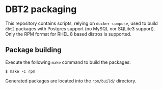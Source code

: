 # DBT2 packaging

This repository contains scripts, relying on `docker-compose`, used to build
`dbt2` packages with Postgres support (no MySQL nor SQLite3 support). Only the
RPM format for RHEL 8 based distros is supported.

## Package building

Execute the following `make` command to build the packages:
```console
$ make -C rpm
```

Generated packages are located into the `rpm/build/` directory.
